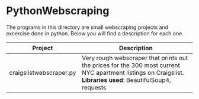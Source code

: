 # PythonWebscraping
The programs in this directory are small webscraping projects and excercise done in python. 
Below you will find a description for each one.

|Project | Description
--------- |-------------
|craigslistwebscraper.py |Very rough webscraper that prints out the prices for the 300 most current NYC apartment listings on Craigslist. <br><b>Libraries used</b>: BeautifulSoup4, requests

